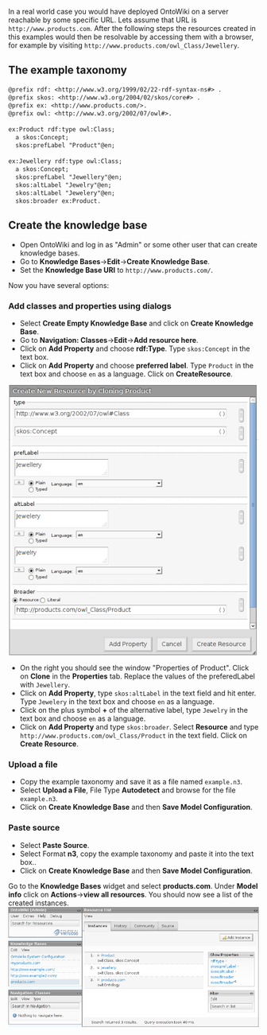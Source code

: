 In a real world case you would have deployed OntoWiki on a server reachable by some specific URL. Lets assume that URL is `http://www.products.com`. After the following steps the resources created in this examples would then be resolvable by accessing them with a browser, for example by visiting `http://www.products.com/owl_Class/Jewellery`.

## <a id="taxonomy"></a>The example taxonomy

    @prefix rdf: <http://www.w3.org/1999/02/22-rdf-syntax-ns#> .
    @prefix skos: <http://www.w3.org/2004/02/skos/core#> .
    @prefix ex: <http://www.products.com/>.
    @prefix owl: <http://www.w3.org/2002/07/owl#>.

    ex:Product rdf:type owl:Class;
      a skos:Concept;
      skos:prefLabel "Product"@en;

    ex:Jewellery rdf:type owl:Class;
      a skos:Concept;
      skos:prefLabel "Jewellery"@en;
      skos:altLabel "Jewelry"@en;
      skos:altLabel "Jewelery"@en;
      skos:broader ex:Product.                                                  

## Create the knowledge base
- Open OntoWiki and log in as "Admin" or some other user that can create knowledge bases.
- Go to **Knowledge Bases**->**Edit**->**Create Knowledge Base**.
- Set the **Knowledge Base URI** to `http://www.products.com/`.

Now you have several options:
### <a id="dialog"></a>Add classes and properties using dialogs
- Select **Create Empty Knowledge Base** and click on **Create Knowledge Base**.
- Go to **Navigation: Classes**->**Edit**->**Add resource here**.
- Click on **Add Property** and choose **rdf:Type**. Type `skos:Concept` in the text box.
- Click on **Add Property** and choose **preferred label**. Type `Product` in the text box and choose `en` as a language. Click on **CreateResource**.

![Create new Resource - Jewellery](images/ontowiki-screenshot-create-new-resource-jewellery.png)
- On the right you should see the window "Properties of Product". Click on **Clone** in the **Properties** tab. Replace the values of the preferedLabel with `Jewellery`.
- Click on **Add Property**, type `skos:altLabel` in the text field and hit enter. Type `Jewelery` in the text box and choose `en` as a language.
- Click on the plus symbol **+** of the alternative label, type `Jewelry` in the text box and choose `en` as a language.
- Click on **Add Property** and type `skos:broader`. Select **Resource** and type `http://www.products.com/owl_Class/Product` in the text field. Click on **Create Resource**.

### <a id="upload-file"></a>Upload a file
- Copy the example taxonomy and save it as a file named `example.n3`.
- Select **Upload a File**, File Type **Autodetect** and browse for the file `example.n3`.
- Click on **Create Knowledge Base** and then **Save Model Configuration**.

### Paste source
- Select **Paste Source**.
- Select Format **n3**, copy the example taxonomy and paste it into the text box..
- Click on **Create Knowledge Base** and then **Save Model Configuration**.

Go to the **Knowledge Bases** widget and select **products.com**. Under **Model info** click on **Actions**->**view all resources**. You should now see a list of the created instances.
![OntoWiki Screenshot with the Jewellery taxonomy resource list](images/ontowiki-screenshot-taxonomy-jewellery-resource-list.png)
